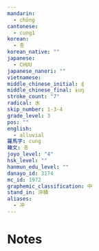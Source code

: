 ```yaml
---
mandarin:
  - chōng
cantonese:
  - cung1
korean:
  - 충
korean_native: ""
japanese:
  - CHUU
japanese_nanori: ""
vietnamese:
middle_chinese_initial: ɖ
middle_chinese_final: ɨuŋ
stroke_count: "7"
radical: 水
skip_number: 1-3-4
grade_level: 3
pos: ""
english:
  - alluvial
羅馬字: cung
韓文: 충
joyo_level: "4"
hsk_level: ""
hanmun_edu_level: ""
danayo_id: 3174
mc_id: 1972
graphemic_classification: 中
stand_in: 沖積
aliases:
  - 冲
---
```


# Notes
